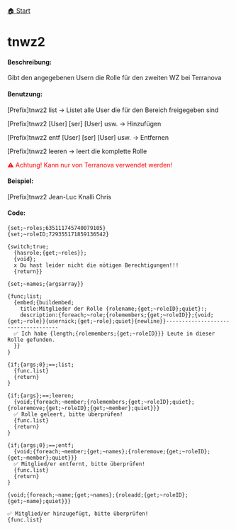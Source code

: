 [🏠 Start](https://jeanluc2305.github.io/Discord/)

# tnwz2

#### Beschreibung:

Gibt den angegebenen Usern die Rolle für den zweiten WZ bei Terranova

#### Benutzung:

[Prefix]tnwz2 list → Listet alle User die für den Bereich freigegeben sind

[Prefix]tnwz2 [User] [ser] [User] usw. → Hinzufügen

[Prefix]tnwz2 entf [User] [ser] [User] usw. → Entfernen

[Prefix]tnwz2 leeren → leert die komplette Rolle

<span style="color:red">⚠ Achtung! Kann nur von Terranova verwendet werden!</span>

#### Beispiel:

[Prefix]tnwz2 Jean-Luc Knalli Chris

#### Code:

```
{set;~roles;635111745740079105}
{set;~roleID;729355171859136542}

{switch;true;
  {hasrole;{get;~roles}};
  {void};
  x Du hast leider nicht die nötigen Berechtigungen!!!
  {return}}

{set;~names;{argsarray}}

{func;list;
  {embed;{buildembed;
    title:Mitglieder der Rolle {rolename;{get;~roleID};quiet}:;
    description:{foreach;~role;{rolemembers;{get;~roleID}};{void;{get;~role}}{usernick;{get;~role};quiet}{newline}}------------------------------------
  ✅ Ich habe {length;{rolemembers;{get;~roleID}}} Leute in dieser Rolle gefunden.
  }}
}

{if;{args;0};==;list;
  {func.list}
  {return}
}

{if;{args};==;leeren;
  {void;{foreach;~member;{rolemembers;{get;~roleID};quiet};{roleremove;{get;~roleID};{get;~member};quiet}}}
  ✅ Rolle geleert, bitte überprüfen!
  {func.list}
  {return}
}

{if;{args;0};==;entf;
  {void;{foreach;~member;{get;~names};{roleremove;{get;~roleID};{get;~member};quiet}}}
  ✅ Mitglied/er entfernt, bitte überprüfen!
  {func.list}
  {return}
}

{void;{foreach;~name;{get;~names};{roleadd;{get;~roleID};{get;~name};quiet}}}

✅ Mitglied/er hinzugefügt, bitte überprüfen!
{func.list}
```
